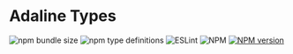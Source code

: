 # Adaline Types

![npm bundle size](https://img.shields.io/bundlephobia/minzip/@adaline/types)
![npm type definitions](https://img.shields.io/npm/types/@adaline/types)
![ESLint](https://img.shields.io/badge/ESLint-passing-brightgreen.svg)
![NPM](https://img.shields.io/npm/l/@adaline/types)
[![NPM version](https://img.shields.io/npm/v/@adaline/types.svg)](https://npmjs.org/package/@adaline/types)